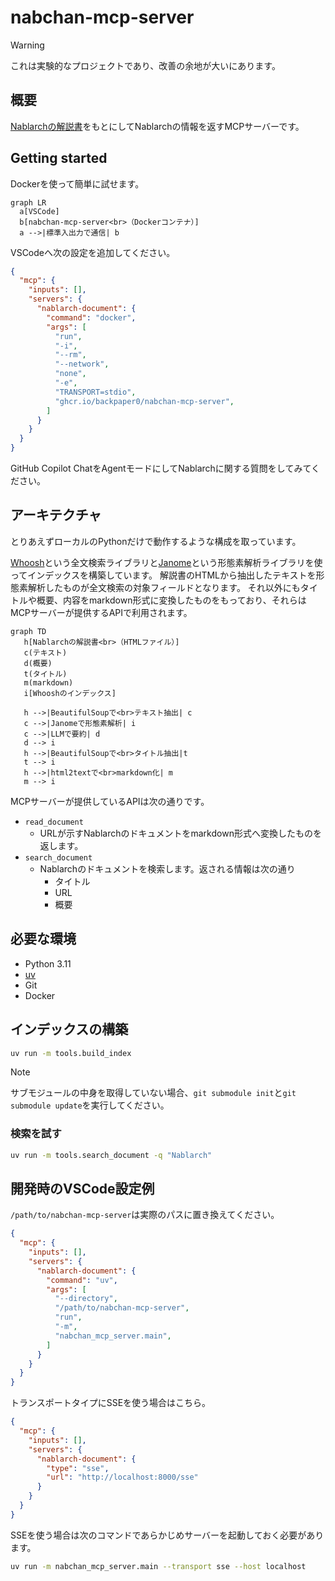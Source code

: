# nabchan-mcp-server

> [!WARNING]
> これは実験的なプロジェクトであり、改善の余地が大いにあります。

## 概要

[Nablarchの解説書](https://nablarch.github.io/docs/LATEST/doc/)をもとにしてNablarchの情報を返すMCPサーバーです。

## Getting started

Dockerを使って簡単に試せます。

```mermaid
graph LR
  a[VSCode]
  b[nabchan-mcp-server<br>（Dockerコンテナ）]
  a -->|標準入出力で通信| b
```

VSCodeへ次の設定を追加してください。

```json
{
  "mcp": {
    "inputs": [],
    "servers": {
      "nablarch-document": {
        "command": "docker",
        "args": [
          "run",
          "-i",
          "--rm",
          "--network",
          "none",
          "-e",
          "TRANSPORT=stdio",
          "ghcr.io/backpaper0/nabchan-mcp-server",
        ]
      }
    }
  }
}
```

GitHub Copilot ChatをAgentモードにしてNablarchに関する質問をしてみてください。

## アーキテクチャ

とりあえずローカルのPythonだけで動作するような構成を取っています。

[Whoosh](https://sygil-dev.github.io/whoosh-reloaded/)という全文検索ライブラリと[Janome](https://janome.mocobeta.dev/ja/)という形態素解析ライブラリを使ってインデックスを構築しています。
解説書のHTMLから抽出したテキストを形態素解析したものが全文検索の対象フィールドとなります。
それ以外にもタイトルや概要、内容をmarkdown形式に変換したものをもっており、それらはMCPサーバーが提供するAPIで利用されます。

```mermaid
graph TD
   h[Nablarchの解説書<br>（HTMLファイル）]
   c(テキスト)
   d(概要)
   t(タイトル)
   m(markdown)
   i[Whooshのインデックス]

   h -->|BeautifulSoupで<br>テキスト抽出| c
   c -->|Janomeで形態素解析| i
   c -->|LLMで要約| d
   d --> i
   h -->|BeautifulSoupで<br>タイトル抽出|t
   t --> i
   h -->|html2textで<br>markdown化| m
   m --> i
```

MCPサーバーが提供しているAPIは次の通りです。

- `read_document`
    - URLが示すNablarchのドキュメントをmarkdown形式へ変換したものを返します。
- `search_document`
    - Nablarchのドキュメントを検索します。返される情報は次の通り
        - タイトル
        - URL
        - 概要

## 必要な環境

- Python 3.11
- [uv](https://docs.astral.sh/uv/)
- Git
- Docker

## インデックスの構築

```bash
uv run -m tools.build_index
```

> [!NOTE]
> サブモジュールの中身を取得していない場合、`git submodule init`と`git submodule update`を実行してください。

### 検索を試す

```bash
uv run -m tools.search_document -q "Nablarch"
```

## 開発時のVSCode設定例

`/path/to/nabchan-mcp-server`は実際のパスに置き換えてください。

```json
{
  "mcp": {
    "inputs": [],
    "servers": {
      "nablarch-document": {
        "command": "uv",
        "args": [
          "--directory",
          "/path/to/nabchan-mcp-server",
          "run",
          "-m",
          "nabchan_mcp_server.main",
        ]
      }
    }
  }
}
```

トランスポートタイプにSSEを使う場合はこちら。

```json
{
  "mcp": {
    "inputs": [],
    "servers": {
      "nablarch-document": {
        "type": "sse",
        "url": "http://localhost:8000/sse"
      }
    }
  }
}
```

SSEを使う場合は次のコマンドであらかじめサーバーを起動しておく必要があります。

```bash
uv run -m nabchan_mcp_server.main --transport sse --host localhost
```
